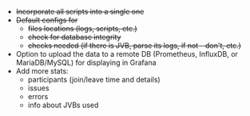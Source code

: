 * ~~Incorporate all scripts into a single one~~
* ~~Default configs for~~
    - ~~files locations (logs, scripts, etc.)~~
    - ~~check for database integrity~~
    - ~~checks needed (if there is JVB, parse its logs, if not - don't, etc.)~~
* Option to upload the data to a remote DB (Prometheus, InfluxDB, or MariaDB/MySQL) for displaying in Grafana
* Add more stats:
    - participants (join/leave time and details)
    - issues
    - errors
    - info about JVBs used
